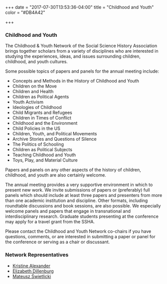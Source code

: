 +++
date = "2017-07-30T13:53:36-04:00"
title = "Childhood and Youth"
color = "#DB4A42"

+++

### Childhood and Youth

The Childhood & Youth Network of the Social Science History Association brings together scholars from a variety of disciplines who are interested in studying the experiences, ideas, and issues surrounding children, childhood, and youth cultures. 

Some possible topics of papers and panels for the annual meeting include:
-	Concepts and Methods in the History of Childhood and Youth
-	Children on the Move
-	Children and Health
-	Children as Political Agents 
-	Youth Activism
-	Ideologies of Childhood
-	Child Migrants and Refugees
-	Children in Times of Conflict
-	Childhood and the Environment
-	Child Policies in the US 
-	Children, Youth, and Political Movements
-	Archive Stories and Questions of Silence
-	The Politics of Schooling
-	Children as Political Subjects
-	Teaching Childhood and Youth
-	Toys, Play, and Material Culture

Papers and panels on any other aspects of the history of children, childhood, and youth are also certainly welcome.

The annual meeting provides a very supportive environment in which to present new work. We invite submissions of papers or (preferably) full panels which should include at least three papers and presenters from more than one academic institution and discipline. Other formats, including roundtable discussions and book sessions, are also possible. We especially welcome panels and papers that engage in transnational and interdisciplinary research. Graduate students presenting at the conference may apply for a travel grant from the SSHA.

Please contact the Childhood and Youth Network co-chairs if you have questions, comments, or are interested in submitting a paper or panel for the conference or serving as a chair or discussant.

### Network Representatives

- [Kristine Alexander](mailto:kristine.alexander@uleth.ca)
- [Elizabeth Dillenburg](mailto:eadillenburg@gmail.com)
- [Mateusz Świetlicki](mailto:mateusz.swietlicki@uwr.edu.pl)

